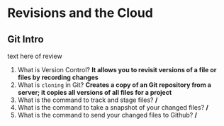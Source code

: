 # Revisions and the Cloud

## Git Intro

text here of review

1. What is Version Control? **It allows you to revisit versions of a file or files by recording changes**
2. What is `cloning` in Git? **Creates a copy of an Git repository from a server; it copies all versions of all files for a project**
3. What is the command to track and stage files? **/**
4. What is the command to take a snapshot of your changed files? **/**
5. What is the command to send your changed files to Github? **/**
